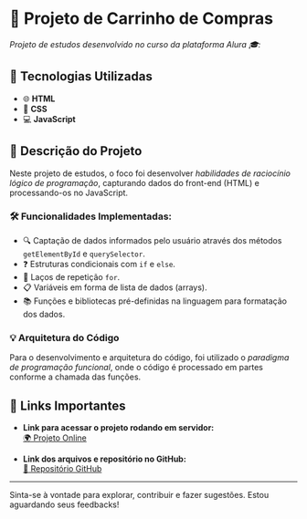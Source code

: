# 🛒 **Projeto de Carrinho de Compras**

*Projeto de estudos desenvolvido no curso da plataforma Alura 🎓:*

## 🚀 **Tecnologias Utilizadas**
- 🌐 **HTML**
- 🎨 **CSS**
- 💻 **JavaScript**

## 📝 **Descrição do Projeto**
Neste projeto de estudos, o foco foi desenvolver *habilidades de raciocínio lógico de programação*, capturando dados do front-end (HTML) e processando-os no JavaScript. 

### 🛠️ **Funcionalidades Implementadas:**
- 🔍 Captação de dados informados pelo usuário através dos métodos `getElementById` e `querySelector`.
- ❓ Estruturas condicionais com `if` e `else`.
- 🔄 Laços de repetição `for`.
- 📋 Variáveis em forma de lista de dados (arrays).
- 📚 Funções e bibliotecas pré-definidas na linguagem para formatação dos dados.

### 💡 **Arquitetura do Código**
Para o desenvolvimento e arquitetura do código, foi utilizado o *paradigma de programação funcional*, onde o código é processado em partes conforme a chamada das funções.

## 🔗 **Links Importantes**
- **Link para acessar o projeto rodando em servidor:**  
  [🌍 Projeto Online](https://juliojrdev.com.br/alura/carrinho-de-compras/)

- **Link dos arquivos e repositório no GitHub:**  
  [📂 Repositório GitHub](https://github.com/juliojrdev/alura-cursos/tree/9b638a5f040730164776e48e44be01bd36e16219/logica%20de%20programa%C3%A7%C3%A3o%202/carrinho-compras)

---

Sinta-se à vontade para explorar, contribuir e fazer sugestões. Estou aguardando seus feedbacks!
